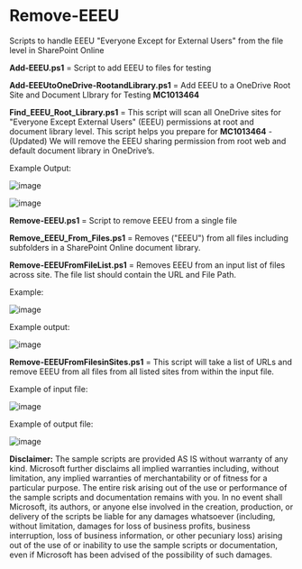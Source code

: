 # Remove-EEEU
Scripts to handle EEEU "Everyone Except for External Users" from the file level in SharePoint Online


**Add-EEEU.ps1** = Script to add EEEU to files for testing

**Add-EEEUtoOneDrive-RootandLibrary.ps1** = Add EEEU to a OneDrive Root Site and Document LIbrary for Testing **MC1013464**

**Find_EEEU_Root_Library.ps1** = This script will scan all OneDrive sites for "Everyone Except External Users" (EEEU) permissions at root and document library level.
This script helps you prepare for **MC1013464** -(Updated) We will remove the EEEU sharing permission from root web and default document library in OneDrive’s.

Example Output:

![image](https://github.com/user-attachments/assets/f2530de2-0194-4857-9088-156b13806646)


![image](https://github.com/user-attachments/assets/18ca2dd1-4108-4d94-beae-cbf7d006d8d8)


**Remove-EEEU.ps1** = Script to remove EEEU from a single file

**Remove_EEEU_From_Files.ps1** =  Removes ("EEEU") from all files including subfolders in a SharePoint Online document library.

**Remove-EEEUFromFileList.ps1** = Removes EEEU from an input list of files across site. The file list should contain the URL and File Path.

Example:

![image](https://github.com/user-attachments/assets/db97140e-282c-45b4-b062-accf760206d2)

Example output:

![image](https://github.com/user-attachments/assets/38aa81c6-d03f-4e41-bcc7-8c97785dc5ea)


**Remove-EEEUFromFilesinSites.ps1**  = This script will take a list of URLs and remove EEEU from all files from all listed sites from within the input file.

Example of input file:

![image](https://github.com/user-attachments/assets/2d01a23b-5896-4c26-ba29-dc1421edb305)

Example of output file:

![image](https://github.com/user-attachments/assets/7a830349-8427-4233-b873-52b5e495ff3d)


**Disclaimer:** The sample scripts are provided AS IS without warranty of any kind. 
Microsoft further disclaims all implied warranties including, without limitation, 
any implied warranties of merchantability or of fitness for a particular purpose. 
The entire risk arising out of the use or performance of the sample scripts and documentation remains with you. 
In no event shall Microsoft, its authors, or anyone else involved in the creation, 
production, or delivery of the scripts be liable for any damages whatsoever 
(including, without limitation, damages for loss of business profits, business interruption, 
loss of business information, or other pecuniary loss) arising out of the use of or inability 
to use the sample scripts or documentation, even if Microsoft has been advised of the possibility of such damages.
